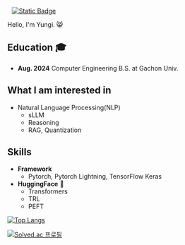 <a href="https://one-way-people.tistory.com"> <img alt="Static Badge" src="https://img.shields.io/badge/Tistory-orange?style=flat&logo=tistory&link=https//one-way-people.tistory.com" style="height : auto; margin-left : 10px; margin-right : 10px;"/> </a>


Hello, I'm Yungi. 😸

## Education 🎓

- **Aug. 2024**  Computer Engineering B.S. at Gachon Univ.  

## What I am interested in

- Natural Language Processing(NLP)
   - sLLM
   - Reasoning
   - RAG, Quantization

## Skills

- **Framework**
  - Pytorch, Pytorch Lightning, TensorFlow Keras
- **HuggingFace** 🤗
  - Transformers
  - TRL
  - PEFT

[![Top Langs](https://github-readme-stats.vercel.app/api/top-langs/?username=dbsrlskfdk&layout=compact&theme=omni&langs_count=4)](https://github.com/anuraghazra/github-readme-stats)


[![Solved.ac 프로필](http://mazassumnida.wtf/api/v2/generate_badge?boj=dbsrlskfdk)](https://solved.ac/dbsrlskfdk)
